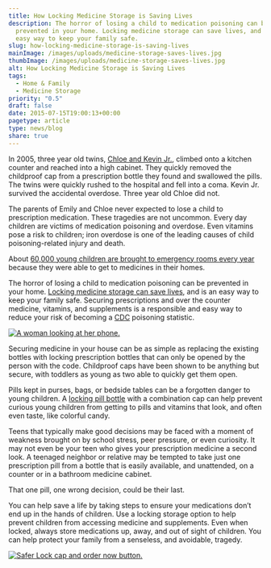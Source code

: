 ```yaml
---
title: How Locking Medicine Storage is Saving Lives
description: The horror of losing a child to medication poisoning can be
  prevented in your home. Locking medicine storage can save lives, and is an
  easy way to keep your family safe.
slug: how-locking-medicine-storage-is-saving-lives
mainImage: /images/uploads/medicine-storage-saves-lives.jpg
thumbImage: /images/uploads/medicine-storage-saves-lives.jpg
alt: How Locking Medicine Storage is Saving Lives
tags:
  - Home & Family
  - Medicine Storage
priority: "0.5"
draft: false
date: 2015-07-15T19:00:13+00:00
pagetype: article
type: news/blog
share: true
---
```

In 2005, three year old twins, [Chloe and Kevin Jr.](http://abcnews.go.com/Health/Wellness/children-overdose-parents-medications/story?id=12423751), climbed onto a kitchen counter and reached into a high cabinet. They quickly removed the childproof cap from a prescription bottle they found and swallowed the pills. The twins were quickly rushed to the hospital and fell into a coma. Kevin Jr. survived the accidental overdose. Three year old Chloe did not.

The parents of Emily and Chloe never expected to lose a child to prescription medication. These tragedies are not uncommon. Every day children are victims of medication poisoning and overdose. Even vitamins pose a risk to children; iron overdose is one of the leading causes of child poisoning-related injury and death.

About [60,000 young children are brought to emergency rooms every year](http://upandaway.org/) because they were able to get to medicines in their homes.

The horror of losing a child to medication poisoning can be prevented in your home. [Locking medicine storage can save lives](http://blog.saferlockrx.com/blog/5-ways-locking-medicine-storage-saves-lives), and is an easy way to keep your family safe. Securing prescriptions and over the counter medicine, vitamins, and supplements is a responsible and easy way to reduce your risk of becoming a [CDC](http://www.cdc.gov/nchs/fastats/accidental-injury.htm) poisoning statistic.

[![A woman looking at her phone.](/images/uploads/rxguardian-well-rx-graphic.jpg "Save up to 80 percent on prescription drugs.")](https://www.wellrx.com/rx-discount-card/enroll/?invitecode=SaferLock%20&utm_source=SaferLock%20&utm_medium=affiliate&utm_campaign=%3cblogs%3E "WellRx Link")

Securing medicine in your house can be as simple as replacing the existing bottles with locking prescription bottles that can only be opened by the person with the code. Childproof caps have been shown to be anything but secure, with toddlers as young as two able to quickly get them open.

Pills kept in purses, bags, or bedside tables can be a forgotten danger to young children. A [locking pill bottle](/products/saferlock/) with a combination cap can help prevent curious young children from getting to pills and vitamins that look, and often even taste, like colorful candy.

Teens that typically make good decisions may be faced with a moment of weakness brought on by school stress, peer pressure, or even curiosity. It may not even be your teen who gives your prescription medicine a second look. A teenaged neighbor or relative may be tempted to take just one prescription pill from a bottle that is easily available, and unattended, on a counter or in a bathroom medicine cabinet.

That one pill, one wrong decision, could be their last.

You can help save a life by taking steps to ensure your medications don’t end up in the hands of children. Use a locking storage option to help prevent children from accessing medicine and supplements. Even when locked, always store medications up, away, and out of sight of children. You can help protect your family from a senseless, and avoidable, tragedy.

[![Safer Lock cap and order now button.](/images/uploads/safer-cta.png "Better safe than sorry. Lock up your meds.")](https://shop.rxguardian.com/products/safer-lock "Safer Lock Product Link")